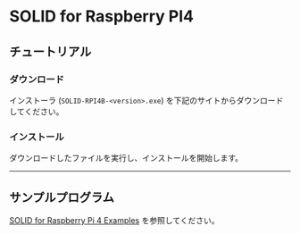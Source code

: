 # SOLID for Raspberry PI4

## チュートリアル

### ダウンロード

インストーラ (`SOLID-RPI4B-<version>.exe`) を下記のサイトからダウンロードしてください。

### インストール

ダウンロードしたファイルを実行し、インストールを開始します。

------

## サンプルプログラム

[SOLID for Raspberry Pi 4 Examples](https://github.com/KyotoMicrocomputer/solid-rapi4-examples) を参照してください。


